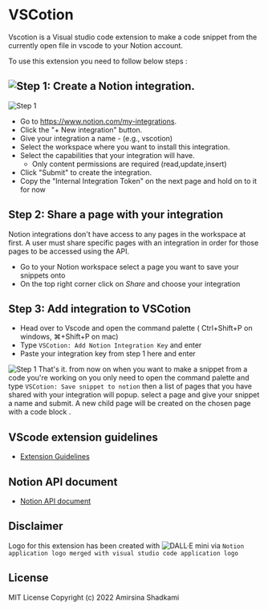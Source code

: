 # VSCotion

Vscotion is a Visual studio code extension to make a code snippet from the currently open file in vscode to your Notion account.

To use this extension you need to follow below steps :

## ![Step 1: Create a Notion integration.](https://developers.notion.com/docs#step-1-create-an-integration)
![Step 1](https://files.readme.io/2ec137d-093ad49-create-integration.gif)
- Go to https://www.notion.com/my-integrations.
- Click the "+ New integration" button.
- Give your integration a name - (e.g., vscotion)
- Select the workspace where you want to install this integration.
- Select the capabilities that your integration will have.
  - Only content permissions are required (read,update,insert)
- Click "Submit" to create the integration.
- Copy the "Internal Integration Token" on the next page and hold on to it for now

## Step 2: Share a page with your integration
Notion integrations don't have access to any pages in the workspace at first. A user must share specific pages with an integration in order for those pages to be accessed using the API.
- Go to your Notion workspace select a page you want to save your snippets onto
- On the top right corner click on *Share* and choose your integration

## Step 3: Add integration to VSCotion
- Head over to Vscode and open the command palette ( Ctrl+Shift+P on windows,  ⌘+Shift+P on mac)
- Type `VSCotion: Add Notion Integration Key` and enter
- Paste your integration key from step 1 here and enter


![Step 1](images/howto.gif)
That's it. from now on when you want to make a snippet from a code you're working on you only need to open the command palette and type  `VSCotion: Save snippet to notion` then a list of pages that you have shared with your integration will popup. select a page and give your snippet a name and submit.
A new child page will be created on the chosen page with a code block .

## VScode extension guidelines
* [Extension Guidelines](https://code.visualstudio.com/api/references/extension-guidelines)

## Notion API document
* [Notion API document](https://developers.notion.com/docs)

## Disclaimer
Logo for this extension has been created with ![DALL·E mini](https://huggingface.co/spaces/dalle-mini/dalle-mini) via `Notion application logo merged with visual studio code application logo`

## License
MIT License
Copyright (c) 2022 Amirsina Shadkami